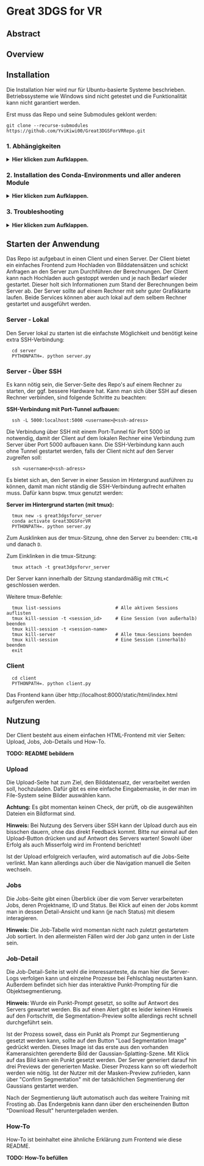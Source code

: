 # Great 3DGS for VR

## Abstract

## Overview

## Installation
Die Installation hier wird nur für Ubuntu-basierte Systeme beschrieben. Betriebssysteme wie Windows sind nicht getestet und die Funktionalität kann nicht garantiert werden.

Erst muss das Repo und seine Submodules geklont werden:
```shell
git clone --recurse-submodules https://github.com/YviKiwi00/Great3DGSForVRRepo.git
```

### 1. Abhängigkeiten
<details>
<summary><span style="font-weight: bold;">Hier klicken zum Aufklappen.</span></summary>

Folgende Abhängigkeiten werden vor der Installation dieses Repos benötigt:

- Conda
- Colmap
- ImageMagick 7 (optional)
- C++ Compiler für PyTorch
- CUDA Toolkit 11.8

Dabei ist wichtig, das der C++ Compiler und das CUDA SDK kompatibel sind. Im Folgenden wird die Installation beider Abhängigkeiten für dieses Repo beschrieben.

#### 1.1 C++ Compiler
Die Installation eines C++ Compilers kann einzeln oder neben anderen C++ Versionen durchgeführt werden. Laut der [CUDA-Dokumentation](https://docs.nvidia.com/cuda/archive/11.8.0/cuda-installation-guide-linux/index.html) von Nvidia ist GCC und G++ Version 11 kompatibel mit CUDA Toolkit 11.8. Sowohl g++ als auch gcc müssen beide die gleiche Version haben, um Fehler zu vermeiden.

- Installation der passenden gcc- und g++-Version
    ```shell
    sudo apt install build-essential
    sudo apt -y install gcc-11 g++-11
    ```
- Alternative Versionen zu Manager hinzufügen (höhere Priorität wird Standardmäßig ausgewählt)
    ```shell
    sudo update-alternatives --install /usr/bin/gcc gcc /usr/bin/gcc-[Version] [Priorität]
    sudo update-alternatives --install /usr/bin/g++ g++ /usr/bin/g++-[Version] [Priorität]
    ```
- Checken, welche Versionen verfügbar sind + Auswahl der gerade benötigten Version
    ```shell
    sudo update-alternatives --config gcc
    sudo update-alternatives --config g++
    ```
- Checken der gerade aktiven Version
    ```shell
    gcc --version
    g++ --version
    ```
Für die Installation und Benutzung dieses Repos muss die kompatible Version von GCC und G++ auf dem System aktiv sein!

#### 1.2 CUDA Toolkit
Auch die Installation der passenden CUDA-Toolkit Version kann als Einzelversion auf dem System oder auch neben einer bestehenden CUDA-Version installiert werden.

- Prüfen der CUDA-Version
    ```shell
    nvidia-smi                                    # Höchste unterstützte CUDA-Version
    nvcc --version                                # Momentan genutzte CUDA-Version
    ls /usr/local/ | grep cuda                    # Alle auf dem Rechner installierten CUDA-Versionen
    ```
- Download der gewünschten CUDA-Version: [CUDA Toolkit Archive](https://developer.nvidia.com/cuda-toolkit-archive)
  - Auf der Download-Seite der gewünschten Version sollte runfile (local) als Installer Type ausgewählt werden 
  - Aus den Instruktionen in diesem Schritt nur den Download durchführen, nicht die Installtion!
- Gedownloadete Runfile muss executable gemacht werden
    ```shell
    chmod +x <name of runfile .run>
    ```
- Installation des Toolkit (und auch nur des Toolkit, ohne Treiber-Installation!)
    ```shell
    sudo ./<name of runfile .run> --silent --toolkit
    ```
- CUDA-Version sollte jetzt mit obigen Befehl aufgelistet werden
  - Falls nvcc --version nicht funktionieren sollte, könnte es sein, dass CUDA nicht dem PATH hinzugefügt wurde
    ```shell 
    gedit .bashrc
    
    # Diese zwei Zeilen hinzufügen, CUDA-Version ggf. ändern
    export PATH="/usr/local/cuda-[version]/bin:$PATH"
    export LD_LIBRARY_PATH="/usr/local/cuda-[version]/lib64:$LD_LIBRARY_PATH"
    
    source .bashrc      # Oder neues Terminal
    ```
    
</details>

### 2. Installation des Conda-Environments und aller anderen Module
<details>
<summary><span style="font-weight: bold;">Hier klicken zum Aufklappen.</span></summary>

Die Installation aller Abhängigkeiten und Module für dieses Repo wurde in einem einzigen Installationsskript gebündelt. Wie oben beschrieben wird für die Installation CUDA 11.8 und GCC und G++ 11 benötigt.

Folgende Argumente werden für das Installationsskript akzeptiert:

| Parameter             |                                                                                                                                                                       Beschreibung |
|:----------------------|-----------------------------------------------------------------------------------------------------------------------------------------------------------------------------------:|
| `--no_rasterizer`     | Installation des [Gaussian Splatting Rasterizers](https://github.com/YviKiwi00/diff-gaussian-rasterization) wird übersprungen. Nur empfohlen, wenn schon gepulled und installiert. |
| `--no_simple_knn`     |                                                                                   Installation des simple-knn Submodules wird übersprungen. Nur empfohlen, wenn schon installiert. |
| `--no_sam`            |                                 Installation des [SAM-Algorithmus](https://github.com/facebookresearch/segment-anything) wird übersprungen. Nur empfohlen, wenn schon installiert. |
| `--no_grounding_dino` |                             Installation des [GroundingDINO-Algorithmus](https://github.com/IDEA-Research/GroundingDINO) wird übersprungen. Nur empfohlen, wenn schon installiert. |
| `--no_nvdiffrast`     |                             Keine Installation von [Nvdiffrast](https://nvlabs.github.io/nvdiffrast/), einem optionalem Repo für Occlusion Culling und schnellere Mesh-Extraction. |

Im Root-Verzeichnis können folgende Befehle für die Installation des Environments und das Aktivieren des Environments genutzt werden.
```shell
python install.py
conda activate Great3DGSForVR
```
</details>

### 3. Troubleshooting
<details>
<summary><span style="font-weight: bold;">Hier klicken zum Aufklappen.</span></summary>

#### Fehlende Pakete
Sollte während eines Jobs ein Fehler auftreten, bei dem sich über fehlende Pakete beschwert wird, kann folgender Befehl ausgeführt werden:
```shell
conda env update --file environment.yml --prune
```

Dies installiert nochmal alle Abhängigkeiten der Environment-Variable. Falls auch das nicht hilft, muss ggf. manuell nach dem benötigten Paket geschaut werden und mit pip install <package> installiert werden.
**Beachte:** Dafür muss sich im richtigen Conda-Environment aufgehalten werden!

#### Fehlende Submodules
Das Repo besitzt verschiedene Links zu Git-Submodules.
Sollte während des Klonens etwas schief gelaufen sein oder durch einen Branch-Wechsel nicht alle Submodules richtig gepulled sein oder sollte es in der Zwischenzeit Updates zu Submodules gegeben haben, so können diese mit folgendem Befehl im Root-Verzeichnis neu gepulled werden:
```shell
git pull --recurse-submodules
```
</details>

## Starten der Anwendung
Das Repo ist aufgebaut in einen Client und einen Server. Der Client bietet ein einfaches Frontend zum Hochladen von Bilddatensätzen und schickt Anfragen an den Server zum Durchführen der Berechnungen. Der Client kann nach Hochladen auch gestoppt werden und je nach Bedarf wieder gestartet. Dieser holt sich Informationen zum Stand der Berechnungen beim Server ab.
Der Server sollte auf einem Rechner mit sehr guter Grafikkarte laufen. Beide Services können aber auch lokal auf dem selbem Rechner gestartet und ausgeführt werden.

### Server - Lokal
Den Server lokal zu starten ist die einfachste Möglichkeit und benötigt keine extra SSH-Verbindung:
```shell 
  cd server
  PYTHONPATH=. python server.py
```

### Server - Über SSH
Es kann nötig sein, die Server-Seite des Repo's auf einem Rechner zu starten, der ggf. bessere Hardware hat. Kann man sich über SSH auf diesen Rechner verbinden, sind folgende Schritte zu beachten:

**SSH-Verbindung mit Port-Tunnel aufbauen:**
```shell 
  ssh -L 5000:localhost:5000 <username>@<ssh-adress>
```
Die Verbindung über SSH mit einem Port-Tunnel für Port 5000 ist notwendig, damit der Client auf dem lokalen Rechner eine Verbindung zum Server über Port 5000 aufbauen kann.
Die SSH-Verbindung kann auch ohne Tunnel gestartet werden, falls der Client nicht auf den Server zugreifen soll:
```shell 
  ssh <username>@<ssh-adress>
```

Es bietet sich an, den Server in einer Session im Hintergrund ausführen zu können, damit man nicht ständig die SSH-Verbindung aufrecht erhalten muss.
Dafür kann bspw. tmux genutzt werden:

**Server im Hintergrund starten (mit tmux):**
```shell
  tmux new -s great3dgsforvr_server
  conda activate Great3DGSForVR
  PYTHONPATH=. python server.py
```
Zum Ausklinken aus der tmux-Sitzung, ohne den Server zu beenden: `CTRL+B` und danach `D`.

Zum Einklinken in die tmux-Sitzung:
```shell
  tmux attach -t great3dgsforvr_server
```
Der Server kann innerhalb der Sitzung standardmäßig mit `CTRL+C` geschlossen werden.

Weitere tmux-Befehle:
```shell
  tmux list-sessions                    # Alle aktiven Sessions auflisten
  tmux kill-session -t <session_id>     # Eine Session (von außerhalb) beenden
  tmux kill-session -t <session-name>
  tmux kill-server                      # Alle tmux-Sessions beenden
  tmux kill-session                     # Eine Session (innerhalb) beenden
  exit
```

### Client
```shell 
  cd client
  PYTHONPATH=. python client.py
```

Das Frontend kann über http://localhost:8000/static/html/index.html aufgerufen werden.

## Nutzung
Der Client besteht aus einem einfachen HTML-Frontend mit vier Seiten: Upload, Jobs, Job-Details und How-To.

**TODO: README bebildern**

### Upload
Die Upload-Seite hat zum Ziel, den Bilddatensatz, der verarbeitet werden soll, hochzuladen. Dafür gibt es eine einfache Eingabemaske, in der man im File-System seine Bilder auswählen kann.

**Achtung:** Es gibt momentan keinen Check, der prüft, ob die ausgewählten Dateien ein Bildformat sind.

**Hinweis:** Bei Nutzung des Servers über SSH kann der Upload durch aus ein bisschen dauern, ohne das direkt Feedback kommt. Bitte nur einmal auf den Upload-Button drücken und auf Antwort des Servers warten!
Sowohl über Erfolg als auch Misserfolg wird im Frontend berichtet!

Ist der Upload erfolgreich verlaufen, wird automatisch auf die Jobs-Seite verlinkt. Man kann allerdings auch über die Navigation manuell die Seiten wechseln.

### Jobs
Die Jobs-Seite gibt einen Überblick über die vom Server verarbeiteten Jobs, deren Projektname, ID und Status. Bei Klick auf einen der Jobs kommt man in dessen Detail-Ansicht und kann (je nach Status) mit diesem interagieren.

**Hinweis:** Die Job-Tabelle wird momentan nicht nach zuletzt gestartetem Job sortiert. In den allermeisten Fällen wird der Job ganz unten in der Liste sein.

### Job-Detail
Die Job-Detail-Seite ist wohl die interessanteste, da man hier die Server-Logs verfolgen kann und einzelne Prozesse bei Fehlschlag neustarten kann. Außerdem befindet sich hier das interaktive Punkt-Prompting für die Objektsegmentierung.

**Hinweis:** Wurde ein Punkt-Prompt gesetzt, so sollte auf Antwort des Servers gewartet werden. Bis auf einen Alert gibt es leider keinen Hinweis auf den Fortschritt, die Segmentation-Preview sollte allerdings recht schnell durchgeführt sein.

Ist der Prozess soweit, dass ein Punkt als Prompt zur Segmentierung gesetzt werden kann, sollte auf den Button "Load Segmentation Image" gedrückt werden. Dieses Image ist das erste aus den vorhanden Kameransichten gerenderte Bild der Gaussian-Splatting-Szene. Mit Klick auf das Bild kann ein Punkt gesetzt werden. Der Server generiert darauf hin drei Previews der generierten Maske. Dieser Prozess kann so oft wiederholt werden wie nötig. Ist der Nutzer mit der Masken-Preview zufrieden, kann über "Confirm Segmentation" mit der tatsächlichen Segmentierung der Gaussians gestartet werden.

Nach der Segmentierung läuft automatisch auch das weitere Training mit Frosting ab. Das Endergebnis kann dann über den erscheinenden Button "Download Result" heruntergeladen werden.

### How-To
How-To ist beinhaltet eine ähnliche Erklärung zum Frontend wie diese README.

**TODO: How-To befüllen**
